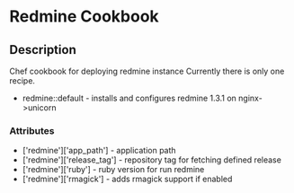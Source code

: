 Redmine Cookbook 
================

Description
-----------

Chef cookbook for deploying redmine instance
Currently there is only one recipe.

* redmine::default - installs and configures redmine 1.3.1 on nginx->unicorn

### Attributes

* ['redmine']['app_path'] - application path
* ['redmine']['release_tag'] - repository tag for fetching defined release
* ['redmine']['ruby'] - ruby version for run redmine
* ['redmine']['rmagick'] - adds rmagick support if enabled
